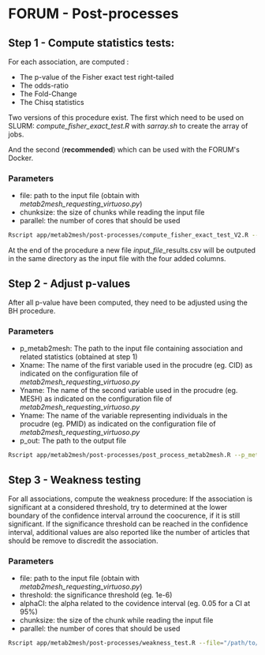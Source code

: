 # FORUM - Post-processes

## Step 1 - Compute statistics tests:

For each association, are computed :
- The p-value of the Fisher exact test right-tailed
- The odds-ratio
- The Fold-Change
- The Chisq statistics

Two versions of this procedure exist.
The first which need to be used on SLURM: *compute_fisher_exact_test.R* with *sarray.sh* to create the array of jobs.

And the second (**recommended**) which can be used with the FORUM's Docker.

### Parameters

- file: path to the input file (obtain with *metab2mesh_requesting_virtuoso.py*)
- chunksize: the size of chunks while reading the input file
- parallel: the number of cores that should be used

```bash
Rscript app/metab2mesh/post-processes/compute_fisher_exact_test_V2.R --file="/path/to/input" --chunksize=nchunk --parallel=ncores
```
At the end of the procedure a new file *input_file*_results.csv will be outputed in the same directory as the input file with the four added columns.


## Step 2 - Adjust p-values

After all p-value have been computed, they need to be adjusted using the BH procedure.

### Parameters

- p_metab2mesh: The path to the input file containing association and related statistics (obtained at step 1)
- Xname: The name of the first variable used in the procudre (eg. CID) as indicated on the configuration file of *metab2mesh_requesting_virtuoso.py*
- Yname: The name of the second variable used in the procudre (eg. MESH) as indicated on the configuration file of *metab2mesh_requesting_virtuoso.py*
- Yname: The name of the variable representing individuals in the procudre (eg. PMID) as indicated on the configuration file of *metab2mesh_requesting_virtuoso.py*
- p_out: The path to the output file

```bash
Rscript app/metab2mesh/post-processes/post_process_metab2mesh.R --p_metab2mesh="/path/to/file" --Xname="X_name" --Yname="Y_name" --Uname="U_name" --p_out="/path/to/out"
```

## Step 3 - Weakness testing

For all associations, compute the weakness procedure: If the association is significant at a considered threshold, try to determined at the lower boundary of the confidence interval arround the coocurence, if it is still significant. If the significance threshold can be reached in the confidence interval, additional values are also reported like the number of articles that should be remove to discredit the association.

### Parameters

- file: path to the input file (obtain with *metab2mesh_requesting_virtuoso.py*)
- threshold: the significance threshold (eg. 1e-6)
- alphaCI: the alpha related to the covidence interval (eg. 0.05 for a CI at 95%)
- chunksize: the size of the chunk while reading the input file
- parallel: the number of cores that should be used

```bash
Rscript app/metab2mesh/post-processes/weakness_test.R --file="/path/to/input" --threshold=th --alphaCI=alpha --chunksize=nchunk --parallel=ncores
```
